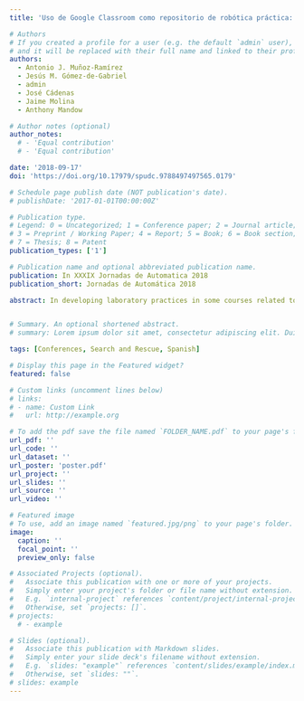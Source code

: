 ```yaml
---
title: 'Uso de Google Classroom como repositorio de robótica práctica: PieroAcademy'

# Authors
# If you created a profile for a user (e.g. the default `admin` user), write the username (folder name) here
# and it will be replaced with their full name and linked to their profile.
authors:
  - Antonio J. Muñoz-Ramírez
  - Jesús M. Gómez-de-Gabriel
  - admin 
  - José Cádenas
  - Jaime Molina
  - Anthony Mandow

# Author notes (optional)
author_notes:
  # - 'Equal contribution'
  # - 'Equal contribution'

date: '2018-09-17'
doi: 'https://doi.org/10.17979/spudc.9788497497565.0179'

# Schedule page publish date (NOT publication's date).
# publishDate: '2017-01-01T00:00:00Z'

# Publication type.
# Legend: 0 = Uncategorized; 1 = Conference paper; 2 = Journal article;
# 3 = Preprint / Working Paper; 4 = Report; 5 = Book; 6 = Book section;
# 7 = Thesis; 8 = Patent
publication_types: ['1']

# Publication name and optional abbreviated publication name.
publication: In XXXIX Jornadas de Automatica 2018
publication_short: Jornadas de Automática 2018

abstract: In developing laboratory practices in some courses related to systems engineering and automation, students are expected to gather information on equipment and components from different external sources. However, the results of their research, which in many cases are of high quality, are forgotten once evaluated. In order to value and improve the use of these works, we propose the creation of a controlled repository of information where students can collect material required to carry out their labwork, examples, and tutorials made by other students, but also contribute to expand the available information through their own experiences. The implementation of the repository is based on tools recently provided by the G Suite for Education (GSFE), especially Google Classroom. This paper describes the development and experience with this system as a means to manage an organized repository where the so-called ”Classes”take content from thematic units. The experience has shown advantages regarding versatility in the access from mobile devices and the capacity of reuse in real courses.


# Summary. An optional shortened abstract.
# summary: Lorem ipsum dolor sit amet, consectetur adipiscing elit. Duis posuere tellus ac convallis placerat. Proin tincidunt magna sed ex sollicitudin condimentum.

tags: [Conferences, Search and Rescue, Spanish]

# Display this page in the Featured widget?
featured: false

# Custom links (uncomment lines below)
# links:
# - name: Custom Link
#   url: http://example.org

# To add the pdf save the file named `FOLDER_NAME.pdf` to your page's folder.
url_pdf: ''
url_code: ''
url_dataset: ''
url_poster: 'poster.pdf'
url_project: ''
url_slides: ''
url_source: ''
url_video: ''

# Featured image
# To use, add an image named `featured.jpg/png` to your page's folder.
image:
  caption: ''
  focal_point: ''
  preview_only: false

# Associated Projects (optional).
#   Associate this publication with one or more of your projects.
#   Simply enter your project's folder or file name without extension.
#   E.g. `internal-project` references `content/project/internal-project/index.md`.
#   Otherwise, set `projects: []`.
# projects:
  # - example

# Slides (optional).
#   Associate this publication with Markdown slides.
#   Simply enter your slide deck's filename without extension.
#   E.g. `slides: "example"` references `content/slides/example/index.md`.
#   Otherwise, set `slides: ""`.
# slides: example
---
```


<!-- {{% callout note %}}
Click the _Cite_ button above to demo the feature to enable visitors to import publication metadata into their reference management software.
{{% /callout %}}

{{% callout note %}}
Create your slides in Markdown - click the _Slides_ button to check out the example.
{{% /callout %}}

Supplementary notes can be added here, including [code, math, and images](https://wowchemy.com/docs/writing-markdown-latex/). -->
